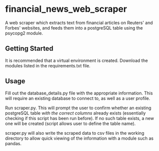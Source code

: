 # financial_news_web_scraper
A web scraper which extracts text from financial articles on Reuters' and Forbes' websites, and feeds them into a postgreSQL table using the psycopg2 module.

## Getting Started
It is recommended that a virtual environment is created. Download the modules listed in the requirements.txt file.

## Usage
Fill out the database_details.py file with the appropriate information. This will require an existing database to connect to, as well as a user profile.

Run scraper.py. This will prompt the user to confirm whether an existing postgreSQL table *with the correct columns* already exists (essentially checking if this script has been run before). If no such table exists, a new one will be created (script allows user to define the table name). 

scraper.py will also write the scraped data to csv files in the working directory to allow quick viewing of the information with a module such as pandas.
